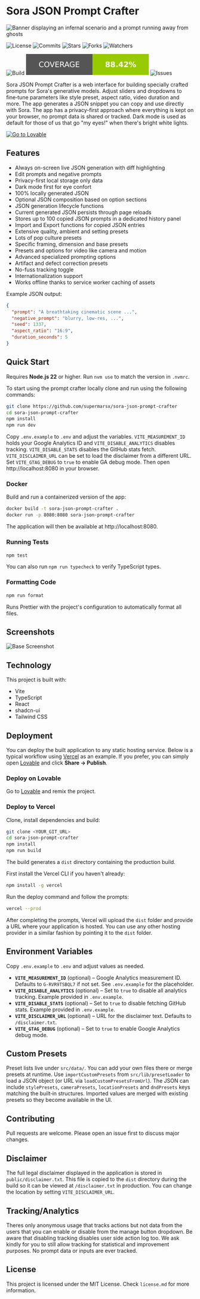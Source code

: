 # Sora JSON Prompt Crafter

![Banner displaying an infernal scenario and a prompt running away from ghosts](https://github.com/user-attachments/assets/0f19ca8e-acd1-4fa7-aa96-cadf479956fc)

![License](https://img.shields.io/github/license/supermarsx/sora-json-prompt-crafter?style=for-the-badge)
![Commits](https://img.shields.io/github/commit-activity/t/supermarsx/sora-json-prompt-crafter?style=for-the-badge)
![Stars](https://img.shields.io/github/stars/supermarsx/sora-json-prompt-crafter?style=for-the-badge)
![Forks](https://img.shields.io/github/forks/supermarsx/sora-json-prompt-crafter?style=for-the-badge)
![Watchers](https://img.shields.io/github/watchers/supermarsx/sora-json-prompt-crafter?style=for-the-badge)

![Build](https://img.shields.io/github/actions/workflow/status/supermarsx/sora-json-prompt-crafter/ci.yml?style=for-the-badge)
![Coverage](./coverage.svg)
![Issues](https://img.shields.io/github/issues/supermarsx/sora-json-prompt-crafter?style=for-the-badge)

Sora JSON Prompt Crafter is a web interface for building specially crafted prompts for Sora's
generative models. Adjust sliders and dropdowns to fine‑tune parameters like style preset,
aspect ratio, video duration and more. The app generates a JSON snippet you can copy and
use directly with Sora. The app has a privacy-first approach where everything is kept on your
browser, no prompt data is shared or tracked. Dark mode is used as default for those of us that
go "my eyes!" when there's bright white lights.

[![Go to Lovable](https://img.shields.io/badge/Demo-at%20%F0%9F%92%96%20Lovable-white?style=for-the-badge&logo=lovable)](https://sora-json-prompt-crafter.lovable.app)

## Features

- Always on-screen live JSON generation with diff highlighting
- Edit prompts and negative prompts
- Privacy-first local storage only data
- Dark mode first for eye confort
- 100% locally generated JSON
- Optional JSON composition based on option sections
- JSON generation lifecycle functions
- Current generated JSON persists through page reloads
- Stores up to 100 copied JSON prompts in a dedicated history panel
- Import and Export functions for copied JSON entries
- Extensive quality, ambient and setting presets
- Lots of pop culture presets
- Specific framing, dimension and base presets
- Presets and options for video like camera and motion
- Advanced specialized prompting options
- Artifact and defect correction presets
- No-fuss tracking toggle
- Internationalization support
- Works offline thanks to service worker caching of assets

Example JSON output:

```json
{
  "prompt": "A breathtaking cinematic scene ...",
  "negative_prompt": "blurry, low-res, ...",
  "seed": 1337,
  "aspect_ratio": "16:9",
  "duration_seconds": 5
}
```

## Quick Start

Requires **Node.js 22** or higher.
Run `nvm use` to match the version in `.nvmrc`.

To start using the prompt crafter locally clone and run using the following commands:

```sh
git clone https://github.com/supermarsx/sora-json-prompt-crafter
cd sora-json-prompt-crafter
npm install
npm run dev
```

Copy `.env.example` to `.env` and adjust the variables. `VITE_MEASUREMENT_ID` holds your Google Analytics ID and `VITE_DISABLE_ANALYTICS` disables tracking. `VITE_DISABLE_STATS` disables the GitHub stats fetch. `VITE_DISCLAIMER_URL` can be set to load the disclaimer from a different URL. Set `VITE_GTAG_DEBUG` to `true` to enable GA debug mode.
Then open http://localhost:8080 in your browser.

### Docker

Build and run a containerized version of the app:

```sh
docker build -t sora-json-prompt-crafter .
docker run -p 8080:8080 sora-json-prompt-crafter
```

The application will then be available at http://localhost:8080.

### Running Tests

```sh
npm test
```

You can also run `npm run typecheck` to verify TypeScript types.

### Formatting Code

```sh
npm run format
```

Runs Prettier with the project's configuration to automatically format all files.

## Screenshots

![Base Screenshot](https://github.com/user-attachments/assets/6d254018-994f-47cf-b4d6-9ea6e6f08c12)

## Technology

This project is built with:

- Vite
- TypeScript
- React
- shadcn-ui
- Tailwind CSS

## Deployment

You can deploy the built application to any static hosting service. Below is a
typical workflow using [Vercel](https://vercel.com) as an example. If you
prefer, you can simply open
[Lovable](https://lovable.dev/projects/385b40c5-6b5e-49fc-9f0a-e6a0f9a36181)
and click **Share → Publish**.

### Deploy on Lovable

Go to [Lovable](https://lovable.dev/projects/385b40c5-6b5e-49fc-9f0a-e6a0f9a36181) and remix
the project.

### Deploy to Vercel

Clone, install dependencies and build:

```sh
git clone <YOUR_GIT_URL>
cd sora-json-prompt-crafter
npm install
npm run build
```

The build generates a `dist` directory containing the production build.

First install the Vercel CLI if you haven't already:

```sh
npm install -g vercel
```

Run the deploy command and follow the prompts:

```sh
vercel --prod
```

After completing the prompts, Vercel will upload the `dist` folder and provide a
URL where your application is hosted. You can use any other hosting provider in
a similar fashion by pointing it to the `dist` folder.

## Environment Variables

Copy `.env.example` to `.env` and adjust values as needed.

- **`VITE_MEASUREMENT_ID`** (optional) – Google Analytics measurement ID. Defaults to `G-RVR9TSBQL7` if not set. See `.env.example` for the placeholder.
- **`VITE_DISABLE_ANALYTICS`** (optional) – Set to `true` to disable all analytics tracking. Example provided in `.env.example`.
- **`VITE_DISABLE_STATS`** (optional) – Set to `true` to disable fetching GitHub stats. Example provided in `.env.example`.
- **`VITE_DISCLAIMER_URL`** (optional) – URL for the disclaimer text. Defaults to `/disclaimer.txt`.
- **`VITE_GTAG_DEBUG`** (optional) – Set to `true` to enable Google Analytics debug mode.

## Custom Presets

Preset lists live under `src/data/`. You can add your own files there or merge
presets at runtime. Use `importCustomPresets` from `src/lib/presetLoader` to load
a JSON object (or URL via `loadCustomPresetsFromUrl`). The JSON can include
`stylePresets`, `cameraPresets`, `locationPresets` and `dndPresets` keys
matching the built‑in structures. Imported values are merged with existing
presets so they become available in the UI.

## Contributing

Pull requests are welcome. Please open an issue first to discuss major changes.

## Disclaimer

The full legal disclaimer displayed in the application is stored in
`public/disclaimer.txt`. This file is copied to the `dist` directory during the
build so it can be viewed at `/disclaimer.txt` in production. You can change the
location by setting `VITE_DISCLAIMER_URL`.

## Tracking/Analytics

Theres only anonymous usage that tracks actions but not data from the users that you
can enable or disable from the manage button dropdown. Be aware that disabling tracking
disables user side action log too. We ask kindly for you to still allow tracking for
statistical and improvement purposes. No prompt data or inputs are ever tracked.

## License

This project is licensed under the MIT License. Check `license.md` for more information.
